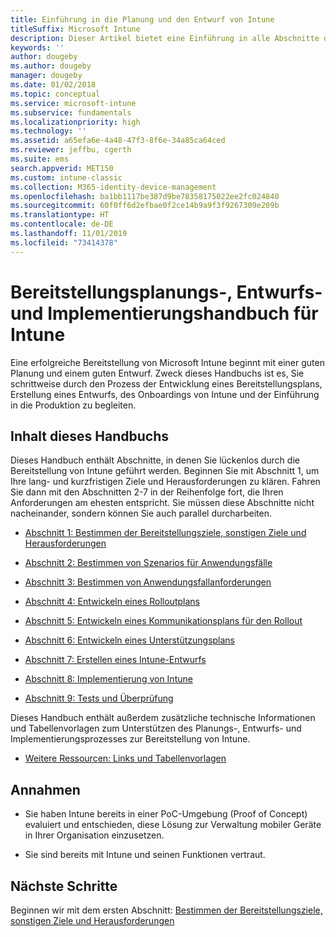```yaml
---
title: Einführung in die Planung und den Entwurf von Intune
titleSuffix: Microsoft Intune
description: Dieser Artikel bietet eine Einführung in alle Abschnitte der Planung, des Entwurfs und der Implementierung von Microsoft Intune. Tools zum Bestimmen von Zielen, Anwendungsfallszenarien und Anforderungen, Erstellen von Rollout- und Kommunikationsplänen sowie von Support-, Test- und Überprüfungsplänen.
keywords: ''
author: dougeby
ms.author: dougeby
manager: dougeby
ms.date: 01/02/2018
ms.topic: conceptual
ms.service: microsoft-intune
ms.subservice: fundamentals
ms.localizationpriority: high
ms.technology: ''
ms.assetid: a65efa6e-4a48-47f3-8f6e-34a85ca64ced
ms.reviewer: jeffbu, cgerth
ms.suite: ems
search.appverid: MET150
ms.custom: intune-classic
ms.collection: M365-identity-device-management
ms.openlocfilehash: ba1bb1117be387d9be78358175022ee2fc024840
ms.sourcegitcommit: 60f0ff6d2efbae0f2ce14b9a9f3f9267309e209b
ms.translationtype: HT
ms.contentlocale: de-DE
ms.lasthandoff: 11/01/2019
ms.locfileid: "73414378"
---
```

# <a name="intune-deployment-planning-design-and-implementation-guide"></a>Bereitstellungsplanungs-, Entwurfs- und Implementierungshandbuch für Intune

Eine erfolgreiche Bereitstellung von Microsoft Intune beginnt mit einer guten Planung und einem guten Entwurf. Zweck dieses Handbuchs ist es, Sie schrittweise durch den Prozess der Entwicklung eines Bereitstellungsplans, Erstellung eines Entwurfs, des Onboardings von Intune und der Einführung in die Produktion zu begleiten.

## <a name="whats-included-in-this-guide"></a>Inhalt dieses Handbuchs

Dieses Handbuch enthält Abschnitte, in denen Sie lückenlos durch die Bereitstellung von Intune geführt werden. Beginnen Sie mit Abschnitt 1, um Ihre lang- und kurzfristigen Ziele und Herausforderungen zu klären. Fahren Sie dann mit den Abschnitten 2-7 in der Reihenfolge fort, die Ihren Anforderungen am ehesten entspricht. Sie müssen diese Abschnitte nicht nacheinander, sondern können Sie auch parallel durcharbeiten.

- [Abschnitt 1: Bestimmen der Bereitstellungsziele, sonstigen Ziele und Herausforderungen](planning-guide-deployment-goals.md)

- [Abschnitt 2: Bestimmen von Szenarios für Anwendungsfälle](planning-guide-scenarios.md)

- [Abschnitt 3: Bestimmen von Anwendungsfallanforderungen](planning-guide-requirements.md)

- [Abschnitt 4: Entwickeln eines Rolloutplans](planning-guide-rollout-plan.md)

- [Abschnitt 5: Entwickeln eines Kommunikationsplans für den Rollout](planning-guide-communication-plan.md)

- [Abschnitt 6: Entwickeln eines Unterstützungsplans](planning-guide-support-plan.md)

- [Abschnitt 7: Erstellen eines Intune-Entwurfs](planning-guide-design.md)

- [Abschnitt 8: Implementierung von Intune](planning-guide-onboarding.md)

- [Abschnitt 9: Tests und Überprüfung](planning-guide-test-validation.md)

Dieses Handbuch enthält außerdem zusätzliche technische Informationen und Tabellenvorlagen zum Unterstützen des Planungs-, Entwurfs- und Implementierungsprozesses zur Bereitstellung von Intune.

- [Weitere Ressourcen: Links und Tabellenvorlagen](planning-guide-resources.md)

## <a name="assumptions"></a>Annahmen

- Sie haben Intune bereits in einer PoC-Umgebung (Proof of Concept) evaluiert und entschieden, diese Lösung zur Verwaltung mobiler Geräte in Ihrer Organisation einzusetzen.

- Sie sind bereits mit Intune und seinen Funktionen vertraut.

## <a name="next-steps"></a>Nächste Schritte

Beginnen wir mit dem ersten Abschnitt: [Bestimmen der Bereitstellungsziele, sonstigen Ziele und Herausforderungen](planning-guide-deployment-goals.md)

